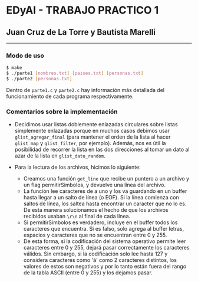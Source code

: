 # EDyAI - TRABAJO PRACTICO 1
## Juan Cruz de La Torre y Bautista Marelli
---

### Modo de uso

```sh
$ make
$ ./parte1 [nombres.txt] [paises.txt] [personas.txt]
$ ./parte2 [personas.txt]
```

Dentro de `parte1.c` y `parte2.c` hay información más detallada del funcionamiento de cada programa respectivamente.

### Comentarios sobre la implementación

- Decidimos usar listas doblemente enlazadas circulares sobre listas simplemente enlazadas porque en muchos casos debimos usar `glist_agregar_final` (para mantener el orden de la lista al hacer `glist_map` y `glist_filter`, por ejemplo). Además, nos es útil la posibilidad de recorrer la lista en las dos direcciones al tomar un dato al azar de la lista en `glist_dato_random`.

- Para la lectura de los archivos, hicimos lo siguiente:
  - Creamos una función `get_line` que recibe un puntero a un archivo y un flag permitirSimbolos, y devuelve una línea del archivo.
  - La función lee caracteres de a uno y los va guardando en un buffer hasta llegar a un salto de línea (o EOF). Si la línea comienza con saltos de línea, los saltea hasta encontrar un caracter que no lo es. De esta manera solucionamos el hecho de que los archivos recibidos usaban `\r\n` al final de cada línea.
  - Si permitirSimbolos es verdadero, incluye en el buffer todos los caracteres que encuentra. Si es falso, solo agrega al buffer letras, espacios y caracteres que no se encuentran entre 0 y 255.
  - De esta forma, si la codificación del sistema operativo permite leer caracteres entre 0 y 255, dejará pasar correctamente los caracteres válidos. Sin embargo, si la codificación solo lee hasta 127 y considera caracteres como 'á' como 2 caracteres distintos, los valores de estos son negativos y por lo tanto están fuera del rango de la tabla ASCII (entre 0 y 255) y los dejamos pasar.
